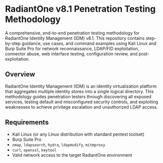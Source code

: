 # RadiantOne v8.1 Penetration Testing Methodology

A comprehensive, end-to-end penetration testing methodology for RadiantOne Identity Management (IDM) v8.1. This repository contains step-by-step guidance, use cases, and command examples using Kali Linux and Burp Suite Pro for network reconnaissance, LDAP/FID exploitation, connector abuse, web interface testing, configuration review, and post-exploitation.

## Overview

RadiantOne Identity Management (IDM) is an identity virtualization platform that aggregates multiple identity stores into a single logical directory. This methodology guides penetration testers through discovering all exposed services, testing default and misconfigured security controls, and exploiting weaknesses to achieve privilege escalation and unauthorized LDAP access.

## Requirements

- Kali Linux (or any Linux distribution with standard pentest toolset)
- Burp Suite Pro
- `nmap`, `ldapsearch`, `hydra`, `ldapmodify`, `mitmproxy`
- `curl`, `openssl`, `keytool`
- Valid network access to the target RadiantOne environment
